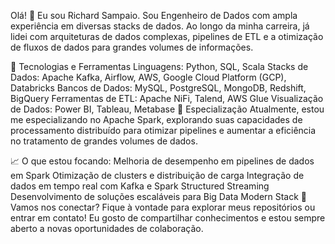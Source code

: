 Olá! 👋 Eu sou Richard Sampaio.
Sou Engenheiro de Dados com ampla experiência em diversas stacks de dados. Ao longo da minha carreira, já lidei com arquiteturas de dados complexas, pipelines de ETL e a otimização de fluxos de dados para grandes volumes de informações.

🔧 Tecnologias e Ferramentas
Linguagens: Python, SQL, Scala
Stacks de Dados: Apache Kafka, Airflow, AWS, Google Cloud Platform (GCP), Databricks
Bancos de Dados: MySQL, PostgreSQL, MongoDB, Redshift, BigQuery
Ferramentas de ETL: Apache NiFi, Talend, AWS Glue
Visualização de Dados: Power BI, Tableau, Metabase
🚀 Especialização
Atualmente, estou me especializando no Apache Spark, explorando suas capacidades de processamento distribuído para otimizar pipelines e aumentar a eficiência no tratamento de grandes volumes de dados.

📈 O que estou focando:
Melhoria de desempenho em pipelines de dados em Spark
Otimização de clusters e distribuição de carga
Integração de dados em tempo real com Kafka e Spark Structured Streaming
Desenvolvimento de soluções escaláveis para Big Data
Modern Stack
💬 Vamos nos conectar?
Fique à vontade para explorar meus repositórios ou entrar em contato! Eu gosto de compartilhar conhecimentos e estou sempre aberto a novas oportunidades de colaboração.
<!---
richardcnseg/richardcnseg is a ✨ special ✨ repository because its `README.md` (this file) appears on your GitHub profile.
You can click the Preview link to take a look at your changes.
--->
